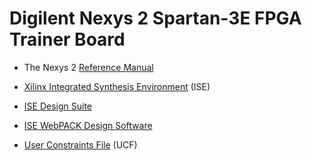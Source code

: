 # Digilent Nexys 2 Spartan-3E FPGA Trainer Board

* The Nexys 2 [Reference Manual](https://reference.digilentinc.com/reference/programmable-logic/nexys-2/reference-manual)

* [Xilinx Integrated Synthesis Environment](https://en.wikipedia.org/wiki/Xilinx_ISE) (ISE)

* [ISE Design Suite](https://www.xilinx.com/products/design-tools/ise-design-suite.html)

* [ISE WebPACK Design Software](https://www.xilinx.com/products/design-tools/ise-design-suite/ise-webpack.html)

* [User Constraints File](https://www.xilinx.com/support/documentation/sw_manuals/xilinx11/platform_studio/ps_p_hdw_setting_up_your_ucf.htm) (UCF)

